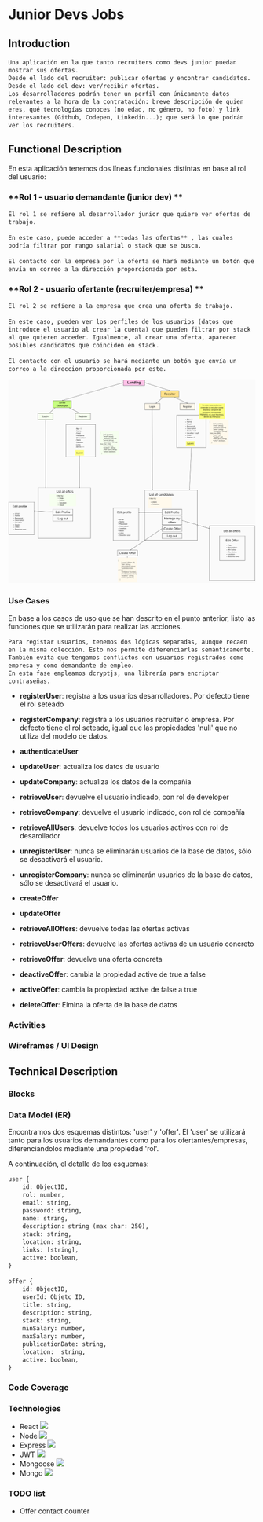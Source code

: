 # Junior Devs Jobs

## Introduction
    Una aplicación en la que tanto recruiters como devs junior puedan mostrar sus ofertas. 
    Desde el lado del recruiter: publicar ofertas y encontrar candidatos.
    Desde el lado del dev: ver/recibir ofertas.
    Los desarrolladores podrán tener un perfil con únicamente datos relevantes a la hora de la contratación: breve descripción de quien eres, qué tecnologías conoces (no edad, no género, no foto) y link interesantes (Github, Codepen, Linkedin...); que será lo que podrán ver los recruiters.

## Functional Description
En esta aplicación tenemos dos líneas funcionales distintas en base al rol del usuario:


###  **Rol 1 - usuario demandante (junior dev) **

    El rol 1 se refiere al desarrollador junior que quiere ver ofertas de trabajo.

    En este caso, puede acceder a **todas las ofertas** , las cuales podría filtrar por rango salarial o stack que se busca.

    El contacto con la empresa por la oferta se hará mediante un botón que envía un correo a la dirección proporcionada por esta.

###  **Rol 2 - usuario ofertante (recruiter/empresa) **

    El rol 2 se refiere a la empresa que crea una oferta de trabajo.

    En este caso, pueden ver los perfiles de los usuarios (datos que introduce el usuario al crear la cuenta) que pueden filtrar por stack al que quieren acceder. Igualmente, al crear una oferta, aparecen posibles candidatos que coinciden en stack.

    El contacto con el usuario se hará mediante un botón que envía un correo a la direccion proporcionada por este.

![](images/app-flow.png)

### Use Cases
En base a los casos de uso que se han descrito en el punto anterior, listo las funciones que se utilizarán para realizar las acciones.

    Para registar usuarios, tenemos dos lógicas separadas, aunque recaen en la misma colección. Esto nos permite diferenciarlas semánticamente. También evita que tengamos conflictos con usuarios registrados como empresa y como demandante de empleo.
    En esta fase empleamos dcryptjs, una librería para encriptar contraseñas.
- **registerUser**: registra a los usuarios desarrolladores. Por defecto tiene el rol seteado

- **registerCompany**: registra a los usuarios recruiter o empresa. Por defecto tiene el rol seteado, igual que las propiedades 'null' que no utiliza del modelo de datos.

- **authenticateUser**

- **updateUser**: actualiza los datos de usuario

- **updateCompany**: actualiza los datos de la compañia

- **retrieveUser**: devuelve el usuario indicado, con rol de developer 

- **retrieveCompany**: devuelve el usuario indicado, con rol de compañía

- **retrieveAllUsers**: devuelve todos los usuarios activos con rol de desarollador

- **unregisterUser**: nunca se eliminarán usuarios de la base de datos, sólo se desactivará el usuario.

- **unregisterCompany**: nunca se eliminarán usuarios de la base de datos, sólo se desactivará el usuario.

- **createOffer**

- **updateOffer**

- **retrieveAllOffers**: devuelve todas las ofertas activas

- **retrieveUserOffers**: devuelve las ofertas activas de un usuario concreto

- **retrieveOffer**: devuelve una oferta concreta

- **deactiveOffer**: cambia la propiedad active de true a false

- **activeOffer**: cambia la propiedad active de false a true

- **deleteOffer**: Elmina la oferta de la base de datos

### Activities


### Wireframes / UI Design

## Technical Description

### Blocks

### Data Model (ER)

Encontramos dos esquemas distintos: 'user' y 'offer'. El 'user' se utilizará tanto para los usuarios demandantes como para los ofertantes/empresas, diferenciandolos mediante una propiedad 'rol'.

A continuación, el detalle de los esquemas:

    user {
        id: ObjectID,
        rol: number,
        email: string,
        password: string,
        name: string,
        description: string (max char: 250),
        stack: string,
        location: string,
        links: [string],
        active: boolean,
    }

    offer {
        id: ObjectID,
        userId: Objetc ID,
        title: string,
        description: string,
        stack: string,
        minSalary: number,
        maxSalary: number,
        publicationDate: string,
        location:  string,
        active: boolean,
    }


### Code Coverage

### Technologies

- React ![](https://reactjs.org/favicon.ico)
- Node ![](https://nodejs.org/static/images/favicons/favicon.ico)
- Express ![](https://expressjs.com/images/favicon.png)
- JWT ![](https://jwt.io/img/favicon/apple-icon-60x60.png)
- Mongoose ![](https://mongoosejs.com/docs/images/favicon/apple-icon-60x60.png)
- Mongo ![](https://www.mongodb.com/favicon.ico)

### TODO list

- Offer contact counter